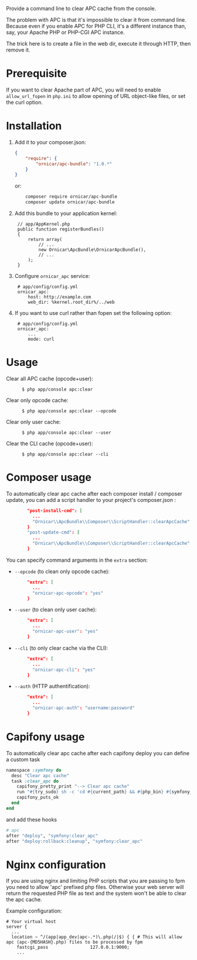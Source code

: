 Provide a command line to clear APC cache from the console.

The problem with APC is that it's impossible to clear it from command line.
Because even if you enable APC for PHP CLI, it's a different instance than,
say, your Apache PHP or PHP-CGI APC instance.

The trick here is to create a file in the web dir, execute it through HTTP,
then remove it.

Prerequisite
============

If you want to clear Apache part of APC, you will need to enable `allow_url_fopen` in `php.ini` to allow opening of URL
object-like files, or set the curl option.



Installation
============

  1. Add it to your composer.json:

      ```json
      {
          "require": {
              "ornicar/apc-bundle": "1.0.*"
          }
      }
      ```

     or:

      ```sh
          composer require ornicar/apc-bundle
          composer update ornicar/apc-bundle
      ```

  2. Add this bundle to your application kernel:

          // app/AppKernel.php
          public function registerBundles()
          {
              return array(
                  // ...
                  new Ornicar\ApcBundle\OrnicarApcBundle(),
                  // ...
              );
          }

  3. Configure `ornicar_apc` service:

          # app/config/config.yml
          ornicar_apc:
              host: http://example.com
              web_dir: %kernel.root_dir%/../web

  4. If you want to use curl rather than fopen set the following option:

          # app/config/config.yml
          ornicar_apc:
              ...
              mode: curl


Usage
=====

Clear all APC cache (opcode+user):

          $ php app/console apc:clear

Clear only opcode cache:

          $ php app/console apc:clear --opcode

Clear only user cache:

          $ php app/console apc:clear --user

Clear the CLI cache (opcode+user):

          $ php app/console apc:clear --cli


Composer usage
==============

To automatically clear apc cache after each composer install / composer update, you can add a script handler to your project's composer.json :

```json
        "post-install-cmd": [
          ...
          "Ornicar\\ApcBundle\\Composer\\ScriptHandler::clearApcCache"
        }
        "post-update-cmd": [
          ...
          "Ornicar\\ApcBundle\\Composer\\ScriptHandler::clearApcCache"
        }
```

You can specify command arguments in the `extra` section:

- `--opcode` (to clean only opcode cache): 

```json
        "extra": [
          ...
          "ornicar-apc-opcode": "yes"
        }
```

- `--user` (to clean only user cache): 

```json
        "extra": [
          ...
          "ornicar-apc-user": "yes"
        }
```

- `--cli` (to only clear cache via the CLI): 

```json
        "extra": [
          ...
          "ornicar-apc-cli": "yes"
        }
```

- `--auth` (HTTP authentification): 

```json
        "extra": [
          ...
          "ornicar-apc-auth": "username:password"
        }
```


Capifony usage
==============

To automatically clear apc cache after each capifony deploy you can define a custom task

```ruby
namespace :symfony do
  desc "Clear apc cache"
  task :clear_apc do
    capifony_pretty_print "--> Clear apc cache"
    run "#{try_sudo} sh -c 'cd #{current_path} && #{php_bin} #{symfony_console} apc:clear --env=#{symfony_env_prod}'"
    capifony_puts_ok
  end
end
```

and add these hooks

```ruby
# apc
after "deploy", "symfony:clear_apc"
after "deploy:rollback:cleanup", "symfony:clear_apc"
```

Nginx configuration
===================

If you are using nginx and limiting PHP scripts that you are passing to fpm you need to allow 'apc' prefixed php files. Otherwise your web server will return the requested PHP file as text and the system won't be able to clear the apc cache.

Example configuration:
```
# Your virtual host
server {
  ...
  location ~ ^/(app|app_dev|apc-.*)\.php(/|$) { { # This will allow apc (apc-{MD5HASH}.php) files to be processed by fpm
    fastcgi_pass                127.0.0.1:9000;
    ...
``` 
